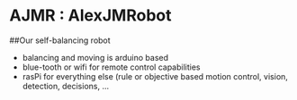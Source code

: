 # AJMR : AlexJMRobot

##Our self-balancing robot

<ul> 
<li> balancing and moving is arduino based </li>
<li> blue-tooth or wifi for remote control capabilities</li> 
<li> rasPi for everything else (rule or objective based motion control, vision, detection, decisions, ...</li>
</ul>

